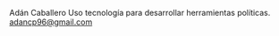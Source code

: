 Adán Caballero
Uso tecnología para desarrollar herramientas políticas.
adancp96@gmail.com

<!--ESPAÑOL
- 👋 Hola, soy Adán Caballero (@adancp96)
- 👀 Trabajo en Cooperos Digital (https://cooperos.digital) haciendo diseño web y desarrollo web con WordPress.
- 🌱 Actualmente estoy aprendiendo más sobre programación y desarrollo web. 
- 💞️ Me encanta colaborar en proyectos cívicos y relacionados con política.
- 📫 Me puedes contactar mediante un correo a adan@cooperos.digital
-->
<!--

ENGLISH
- 👋 Hi, I’m Adán Caballero (@adancp96)
- 👀 I’m interested in ...
- 🌱 I’m currently learning ...
- 💞️ I’m looking to collaborate on ...
- 📫 How to reach me ...

-->
